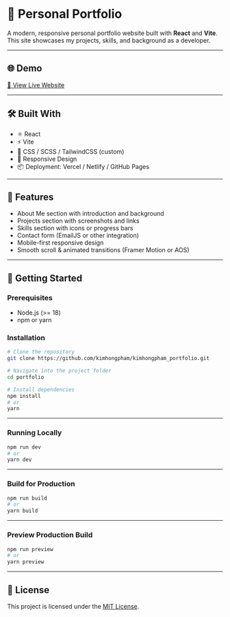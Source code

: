 # 💼 Personal Portfolio

A modern, responsive personal portfolio website built with **React** and **Vite**. This site showcases my projects, skills, and background as a developer.

---

## 🌐 Demo

[🔗 View Live Website](https://your-portfolio-link.com)

---

## 🛠️ Built With

- ⚛️ React
- ⚡ Vite
- 🎨 CSS / SCSS / TailwindCSS (custom)
- 📱 Responsive Design
- 📦 Deployment: Vercel / Netlify / GitHub Pages

---

## 📸 Features

- About Me section with introduction and background
- Projects section with screenshots and links
- Skills section with icons or progress bars
- Contact form (EmailJS or other integration)
- Mobile-first responsive design
- Smooth scroll & animated transitions (Framer Motion or AOS)

---

## 🚀 Getting Started

### Prerequisites

- Node.js (>= 18)
- npm or yarn

### Installation

```bash
# Clone the repository
git clone https://github.com/kimhongpham/kimhongpham_portfolio.git

# Navigate into the project folder
cd portfolio

# Install dependencies
npm install
# or
yarn
```

---

### Running Locally

```bash
npm run dev
# or
yarn dev
```

---

### Build for Production

```bash
npm run build
# or
yarn build
```

---

### Preview Production Build

```bash
npm run preview
# or
yarn preview
```

---

## 📄 License

This project is licensed under the [MIT License](LICENSE).
